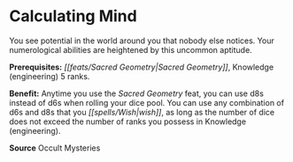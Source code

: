 ﻿---
cssclass: [feats]

---
# Calculating Mind

You see potential in the world around you that nobody else notices. Your numerological abilities are heightened by this uncommon aptitude.

**Prerequisites:** _[[feats/Sacred Geometry|Sacred Geometry]]_, Knowledge (engineering) 5 ranks.

**Benefit:** Anytime you use the _Sacred Geometry_ feat, you can use d8s instead of d6s when rolling your dice pool. You can use any combination of d6s and d8s that you _[[spells/Wish|wish]]_, as long as the number of dice does not exceed the number of ranks you possess in Knowledge (engineering).

**Source** Occult Mysteries